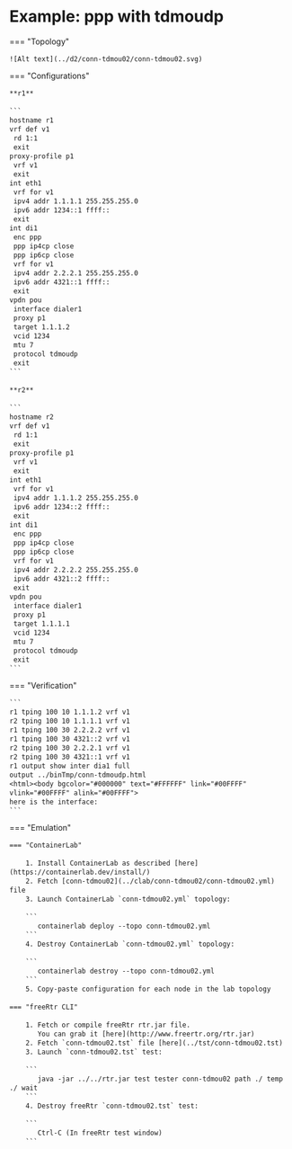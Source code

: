 # Example: ppp with tdmoudp

=== "Topology"

    ![Alt text](../d2/conn-tdmou02/conn-tdmou02.svg)

=== "Configurations"

    **r1**

    ```
    hostname r1
    vrf def v1
     rd 1:1
     exit
    proxy-profile p1
     vrf v1
     exit
    int eth1
     vrf for v1
     ipv4 addr 1.1.1.1 255.255.255.0
     ipv6 addr 1234::1 ffff::
     exit
    int di1
     enc ppp
     ppp ip4cp close
     ppp ip6cp close
     vrf for v1
     ipv4 addr 2.2.2.1 255.255.255.0
     ipv6 addr 4321::1 ffff::
     exit
    vpdn pou
     interface dialer1
     proxy p1
     target 1.1.1.2
     vcid 1234
     mtu 7
     protocol tdmoudp
     exit
    ```

    **r2**

    ```
    hostname r2
    vrf def v1
     rd 1:1
     exit
    proxy-profile p1
     vrf v1
     exit
    int eth1
     vrf for v1
     ipv4 addr 1.1.1.2 255.255.255.0
     ipv6 addr 1234::2 ffff::
     exit
    int di1
     enc ppp
     ppp ip4cp close
     ppp ip6cp close
     vrf for v1
     ipv4 addr 2.2.2.2 255.255.255.0
     ipv6 addr 4321::2 ffff::
     exit
    vpdn pou
     interface dialer1
     proxy p1
     target 1.1.1.1
     vcid 1234
     mtu 7
     protocol tdmoudp
     exit
    ```

=== "Verification"

    ```
    r1 tping 100 10 1.1.1.2 vrf v1
    r2 tping 100 10 1.1.1.1 vrf v1
    r1 tping 100 30 2.2.2.2 vrf v1
    r1 tping 100 30 4321::2 vrf v1
    r2 tping 100 30 2.2.2.1 vrf v1
    r2 tping 100 30 4321::1 vrf v1
    r1 output show inter dia1 full
    output ../binTmp/conn-tdmoudp.html
    <html><body bgcolor="#000000" text="#FFFFFF" link="#00FFFF" vlink="#00FFFF" alink="#00FFFF">
    here is the interface:
    ```

=== "Emulation"

    === "ContainerLab"

        1. Install ContainerLab as described [here](https://containerlab.dev/install/)  
        2. Fetch [conn-tdmou02](../clab/conn-tdmou02/conn-tdmou02.yml) file  
        3. Launch ContainerLab `conn-tdmou02.yml` topology:  

        ```
           containerlab deploy --topo conn-tdmou02.yml  
        ```
        4. Destroy ContainerLab `conn-tdmou02.yml` topology:  

        ```
           containerlab destroy --topo conn-tdmou02.yml  
        ```
        5. Copy-paste configuration for each node in the lab topology

    === "freeRtr CLI"

        1. Fetch or compile freeRtr rtr.jar file.  
           You can grab it [here](http://www.freertr.org/rtr.jar)  
        2. Fetch `conn-tdmou02.tst` file [here](../tst/conn-tdmou02.tst)  
        3. Launch `conn-tdmou02.tst` test:  

        ```
           java -jar ../../rtr.jar test tester conn-tdmou02 path ./ temp ./ wait
        ```
        4. Destroy freeRtr `conn-tdmou02.tst` test:  

        ```
           Ctrl-C (In freeRtr test window)
        ```


